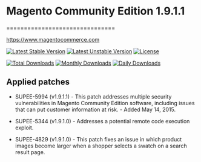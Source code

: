 # Magento Community Edition 1.9.1.1
===============================

https://www.magentocommerce.com

[![Latest Stable Version](https://poser.pugx.org/imaginaerum/magento-community/v/stable)](https://packagist.org/packages/imaginaerum/magento-community)
[![Latest Unstable Version](https://poser.pugx.org/imaginaerum/magento-community/v/unstable)](https://packagist.org/packages/imaginaerum/magento-community)
[![License](https://poser.pugx.org/imaginaerum/magento-community/license)](https://packagist.org/packages/imaginaerum/magento-community)

[![Total Downloads](https://poser.pugx.org/imaginaerum/magento-community/downloads)](https://packagist.org/packages/imaginaerum/magento-community)
[![Monthly Downloads](https://poser.pugx.org/imaginaerum/magento-community/d/monthly)](https://packagist.org/packages/imaginaerum/magento-community)
[![Daily Downloads](https://poser.pugx.org/imaginaerum/magento-community/d/daily)](https://packagist.org/packages/imaginaerum/magento-community)

## Applied patches

 - SUPEE-5994 (v1.9.1.1) - This patch addresses multiple security vulnerabilities in Magento Community Edition software, including issues that can put customer information at risk. - Added May 14, 2015.

 - SUPEE-5344 (v1.9.1.0) - Addresses a potential remote code execution exploit.

 - SUPEE-4829 (v1.9.1.0) - This patch fixes an issue in which product images become larger when a shopper selects a swatch on a search result page.